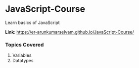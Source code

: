 # JavaScript-Course
Learn basics of JavaScript

__Link__: https://er-arunkumarselvam.github.io/JavaScript-Course/

### Topics Covered
1. Variables
2. Datatypes


